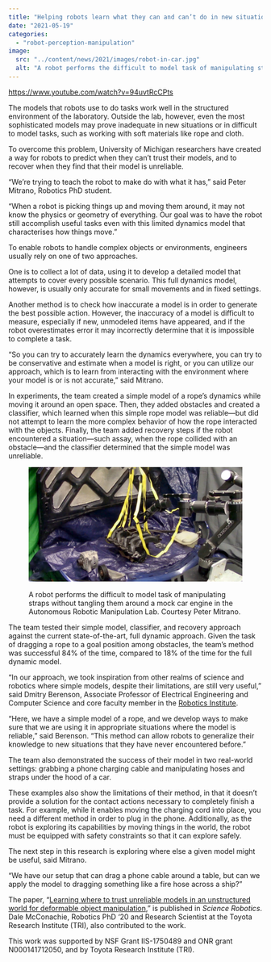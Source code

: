 ```yaml
---
title: "Helping robots learn what they can and can’t do in new situations"
date: "2021-05-19"
categories: 
  - "robot-perception-manipulation"
image: 
  src: "../content/news/2021/images/robot-in-car.jpg"
  alt: "A robot performs the difficult to model task of manipulating straps without tangling them around a mock car engine in the Autonomous Robotic Manipulation Lab."
---
```


https://www.youtube.com/watch?v=94uvtRcCPts

The models that robots use to do tasks work well in the structured environment of the laboratory. Outside the lab, however, even the most sophisticated models may prove inadequate in new situations or in difficult to model tasks, such as working with soft materials like rope and cloth. 

To overcome this problem, University of Michigan researchers have created a way for robots to predict when they can’t trust their models, and to recover when they find that their model is unreliable. 

“We’re trying to teach the robot to make do with what it has,” said Peter Mitrano, Robotics PhD student.

<!--more-->

“When a robot is picking things up and moving them around, it may not know the physics or geometry of everything. Our goal was to have the robot still accomplish useful tasks even with this limited dynamics model that characterises how things move.”

To enable robots to handle complex objects or environments, engineers usually rely on one of two approaches.

One is to collect a lot of data, using it to develop a detailed model that attempts to cover every possible scenario. This full dynamics model, however, is usually only accurate for small movements and in fixed settings.

Another method is to check how inaccurate a model is in order to generate the best possible action. However, the inaccuracy of a model is difficult to measure, especially if new, unmodeled items have appeared, and if the robot overestimates error it may incorrectly determine that it is impossible to complete a task.

“So you can try to accurately learn the dynamics everywhere, you can try to be conservative and estimate when a model is right, or you can utilize our approach, which is to learn from interacting with the environment where your model is or is not accurate,” said Mitrano.

In experiments, the team created a simple model of a rope’s dynamics while moving it around an open space. Then, they added obstacles and created a classifier, which learned when this simple rope model was reliable—but did not attempt to learn the more complex behavior of how the rope interacted with the objects. Finally, the team added recovery steps if the robot encountered a situation—such assay, when the rope collided with an obstacle—and the classifier determined that the simple model was unreliable. 

<figure>

![A robot performs the difficult to model task of manipulating straps without tangling them around a mock car engine in the Autonomous Robotic Manipulation Lab.](images/robot-in-car-1024x549.jpg)

<figcaption>

A robot performs the difficult to model task of manipulating straps without tangling them around a mock car engine in the Autonomous Robotic Manipulation Lab. Courtesy Peter Mitrano.

</figcaption>

</figure>

The team tested their simple model, classifier, and recovery approach against the current state-of-the-art, full dynamic approach. Given the task of dragging a rope to a goal position among obstacles, the team’s method was successful 84% of the time, compared to 18% of the time for the full dynamic model.

“In our approach, we took inspiration from other realms of science and robotics where simple models, despite their limitations, are still very useful,” said Dmitry Berenson, Associate Professor of Electrical Engineering and Computer Science and core faculty member in the [Robotics Institute](https://2024.robotics.umich.edu/).

“Here, we have a simple model of a rope, and we develop ways to make sure that we are using it in appropriate situations where the model is reliable,” said Berenson. “This method can allow robots to generalize their knowledge to new situations that they have never encountered before.”

The team also demonstrated the success of their model in two real-world settings: grabbing a phone charging cable and manipulating hoses and straps under the hood of a car.

These examples also show the limitations of their method, in that it doesn’t provide a solution for the contact actions necessary to completely finish a task. For example, while it enables moving the charging cord into place, you need a different method in order to plug in the phone. Additionally, as the robot is exploring its capabilities by moving things in the world, the robot must be equipped with safety constraints so that it can explore safely.

The next step in this research is exploring where else a given model might be useful, said Mitrano.

“We have our setup that can drag a phone cable around a table, but can we apply the model to dragging something like a fire hose across a ship?” 

The paper, “[Learning where to trust unreliable models in an unstructured world for deformable object manipulation](https://robotics.sciencemag.org/content/6/54/eabd8170),” is published in _Science Robotics_. Dale McConachie, Robotics PhD ‘20 and Research Scientist at the Toyota Research Institute (TRI), also contributed to the work.

This work was supported by NSF Grant IIS-1750489 and ONR grant N000141712050, and by Toyota Research Institute (TRI).
